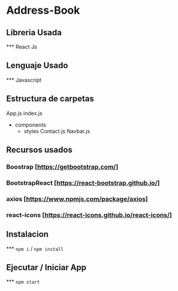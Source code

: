 # Address-Book

## Libreria Usada
*** React Js
## Lenguaje Usado
*** Javascript

## Estructura de carpetas

App.js
index.js
 * components
   * styles
    Contact.js
    Navbar.js


## Recursos usados
### Boostrap [https://getbootstrap.com/]
### BootstrapReact [https://react-bootstrap.github.io/]
### axios [https://www.npmjs.com/package/axios]
### react-icons [https://react-icons.github.io/react-icons/]



## Instalacion
*** `npm i` /  `npm install`

## Ejecutar / Iniciar App
*** `npm start`
